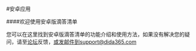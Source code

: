 #安卓应用

####欢迎使用安卓版滴答清单



您可以在这里找到安卓版滴答清单的功能介绍和使用方法，如果没有解决您的疑问，请至[论坛](http://help.dida365.com/questions)反馈，或发邮件到support@dida365.com


